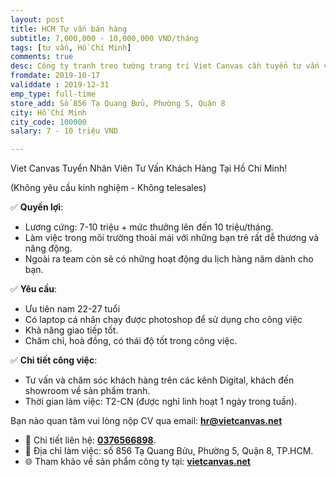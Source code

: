 ```yaml
---
layout: post
title: HCM Tư vấn bán hàng
subtitle: 7,000,000 - 10,000,000 VND/tháng
tags: [tư vấn, Hồ Chí Minh]
comments: true
desc: Công ty tranh treo tường trang trí Viet Canvas cần tuyển tư vấn viên tại TP. Hồ Chí Minh.
fromdate: 2019-10-17
validdate : 2019-12-31
emp_type: full-time
store_add: Số 856 Tạ Quang Bửu, Phường 5, Quận 8
city: Hồ Chí Minh
city_code: 100000
salary: 7 - 10 triệu VND

---
```


Viet Canvas Tuyển Nhân Viên Tư Vấn Khách Hàng Tại Hồ Chí Minh!

(Không yêu cầu kinh nghiệm - Không telesales)

✅ **Quyền lợi**:
- Lương cứng: 7-10 triệu + mức thưởng lên đến 10 triệu/tháng.
- Làm việc trong môi trường thoải mái với những bạn trẻ rất dễ thương và năng động.
- Ngoài ra team còn sẽ có những hoạt động du lịch hàng năm dành cho bạn.

✅ **Yêu cầu**:
- Ưu tiên nam 22-27 tuổi
- Có laptop cá nhân chạy được photoshop để sử dụng cho công việc
- Khả năng giao tiếp tốt.
- Chăm chỉ, hoà đồng, có thái độ tốt trong công việc.

✅ **Chi tiết công việc**:

- Tư vấn và chăm sóc khách hàng trên các kênh Digital, khách đến showroom về sản phẩm tranh.
- Thời gian làm việc: T2-CN (được nghỉ linh hoạt 1 ngày trong tuần).

Bạn nào quan tâm vui lòng nộp CV qua email: [**hr@vietcanvas.net**](mailto:hr@vietcanvas.net)

- 📲 Chi tiết liên hệ: [**0376566898**](tel:0376566898).
- 🎯 Địa chỉ làm việc: số 856 Tạ Quang Bửu, Phường 5, Quận 8, TP.HCM.
- 🌐 Tham khảo về sản phẩm công ty tại: [**vietcanvas.net**](https://vietcanvas.net/)